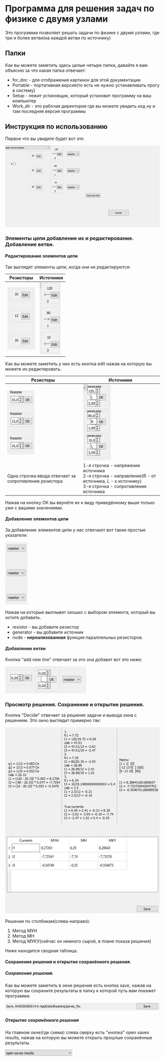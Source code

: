 # Программа для решения задач по физике с двумя узлами

Это программа позволяет решать задачи по физике с двумя узлами, где три и более ветви(на каждой ветви по источнику)

## Папки
Как вы можете заметить здесь целые четыре папки, давайте я вам объясню за что какая папка отвечает:

* for_doc - для отображения картинок для этой документации
* Portable - портативная версия(то есть не нужно устанавливать прогу в систему)
* Setup - лежит установщик, который установит программу на ваш компьютер
* Work_dir - это рабочая директория где вы можете увидеть код ну и там последняя версия программы


## Инструкция по использованию

Первое что вы увидите будет вот это 

![](for_doc/screen.png)

### Элементы цепи добавление их и редактирование. Добавление ветви.
#### Редактирование элементов цепи
Так выглядят элементы цепи, когда они не редактируются:

Резисторы | Источники
------------ | -------------
![](for_doc/resistors.JPG) | ![](for_doc/generators.JPG)

Как вы можете заметить у них есть кнопка edit нажав на которую вы можете их редактировать.

Резисторы | Источники
------------ | -------------
![](for_doc/resistors_edit.JPG) | ![](for_doc/generators_edit.JPG)
Одна строчка ввода отвечает за сопротивление резистора | 1-я строчка - напряжение источника <br /> 2-я строчка - направление(R - от источника, L - к источнику) <br /> 3-я строчка - сопротивление источника

Нажав на кнопку ОК вы вернёте их к виду приведённому выше только уже с вашими значениями.

#### Добавление элементов цепи
За добавление элементов цепи у нас отвечают вот такие простые указатели:

![](for_doc/add_element.JPG)

Нажав на которые выплывет окошко с выбором элемента, который вы хотите добавить.
* resistor - вы добавите резистор
* generator - вы добавите источник
* node - **нереализованная** функция параллельных резисторов.

#### Добавление ветви
Кнопка "add new line" отвечает за это она добавит вот это ниже:

![](for_doc/add_new_line.JPG)

### Просмотр решения. Сохранение и открытие решения.
Кнопка "Decide" отвечает за решение задачи и вывода окна с решением.
Это окно выглядит примерно так:

![](for_doc/decide_window.JPG)

Решение по столбикам(слева-направо):
1. Метод МУН
2. Метод МН
3. Метод МУКУ(сейчас он немного сырой, в плане показа решения)

Ниже находится сводная таблица.
#### Сохранение решения и открытие сохранённого решения.
##### Сохранение решения.
Как вы можете заметить в окне решения есть кнопка save, нажав на которую вы сохраните результаты в папку к которой путь вам покажет программа:

![](for_doc/save_path.JPG)

##### Открытие сохранённого решения
На главном окне(где схема) слева сверху есть "кнопка" open saves results, нажав на которую вы можете открыть прошлые сохранённые результаты.

![](for_doc/open1.JPG)




